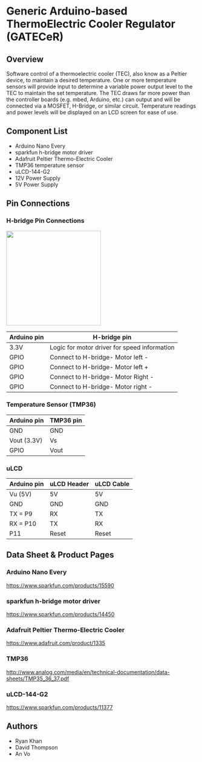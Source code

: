 # Generic Arduino-based ThermoElectric Cooler Regulator (GATECeR)

## Overview

Software control of a thermoelectric cooler (TEC), also know as a Peltier device, to maintain a desired temperature.  One or more temperature sensors will provide input to determine a variable power output level to the TEC to maintain the set temperature.  The TEC draws far more power than the controller boards (e.g. mbed, Arduino, etc.) can output and will be connected via a MOSFET, H-Bridge, or similar circuit.  Temperature readings and power levels will be displayed on an LCD screen for ease of use.

## Component List

* Arduino Nano Every
* sparkfun h-bridge motor driver
* Adafruit Peltier Thermo-Electric Cooler
* TMP36 temperature sensor
* uLCD-144-G2
* 12V Power Supply
* 5V Power Supply

## Pin Connections

### H-bridge Pin Connections

<img src="https://user-images.githubusercontent.com/60458206/80298837-1491da80-875e-11ea-85df-ff3aed9b673b.jpg" width="250" height="250">

Arduino pin | H-bridge pin
--- | --- |
 3.3V |  Logic for motor driver for speed information
 GPIO |  Connect to H-bridge- Motor left -
 GPIO |  Connect to H-bridge- Motor left +
 GPIO |  Connect to H-bridge- Motor Right -
 GPIO |  Connect to H-bridge- Motor right -
 

### Temperature Sensor (TMP36)

Arduino pin | TMP36 pin
--- | --- |
 GND |  GND
 Vout (3.3V) |  Vs
 GPIO |  Vout


### uLCD 

Arduino pin | uLCD Header | uLCD Cable
--- | --- | --- |
Vu (5V) |  5V | 5V
GND |  GND | GND
 TX = P9 |  RX | TX
RX = P10 |  TX | RX
P11 | Reset | Reset

## Data Sheet & Product Pages
### Arduino Nano Every
https://www.sparkfun.com/products/15590
### sparkfun h-bridge motor driver
https://www.sparkfun.com/products/14450
### Adafruit Peltier Thermo-Electric Cooler
https://www.adafruit.com/product/1335
### TMP36
http://www.analog.com/media/en/technical-documentation/data-sheets/TMP35_36_37.pdf
### uLCD-144-G2
https://www.sparkfun.com/products/11377


## Authors

* Ryan Khan
* David Thompson
* An Vo
